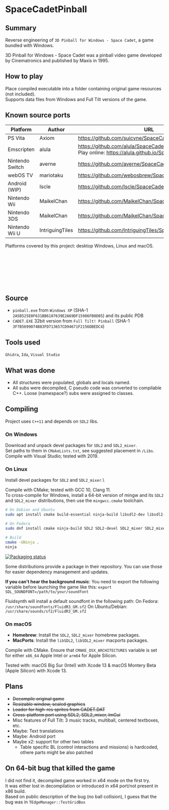 <!-- markdownlint-disable-file MD033 -->

# SpaceCadetPinball

## Summary

Reverse engineering of `3D Pinball for Windows - Space Cadet`, a game bundled with Windows.

3D Pinball for Windows - Space Cadet was a pinball video game developed by Cinematronics and published by Maxis in 1995.

## How to play

Place compiled executable into a folder containing original game resources (not included).\
Supports data files from Windows and Full Tilt versions of the game.

## Known source ports

| Platform        | Author          | URL                                                                                                        |
| --------------- | --------------- | ---------------------------------------------------------------------------------------------------------- |
| PS Vita         | Axiom           | <https://github.com/suicvne/SpaceCadetPinball_Vita>                                                        |
| Emscripten      | alula           | <https://github.com/alula/SpaceCadetPinball> <br> Play online: <https://alula.github.io/SpaceCadetPinball> |
| Nintendo Switch | averne          | <https://github.com/averne/SpaceCadetPinball-NX>                                                           |
| webOS TV        | mariotaku       | <https://github.com/webosbrew/SpaceCadetPinball>                                                           |
| Android (WIP)   | Iscle           | https://github.com/Iscle/SpaceCadetPinball                                                                 |
| Nintendo Wii    | MaikelChan      | https://github.com/MaikelChan/SpaceCadetPinball                                                            |
| Nintendo 3DS    | MaikelChan      | https://github.com/MaikelChan/SpaceCadetPinball/tree/3ds                                                   |
| Nintendo Wii U  | IntriguingTiles | https://github.com/IntriguingTiles/SpaceCadetPinball-WiiU                                                  |

Platforms covered by this project: desktop Windows, Linux and macOS.

<br>
<br>
<br>
<br>
<br>
<br>

## Source

* `pinball.exe` from `Windows XP` (SHA-1 `2A5B525E0F631BB6107639E2A69DF15986FB0D05`) and its public PDB
* `CADET.EXE` 32bit version from `Full Tilt! Pinball` (SHA-1 `3F7B5699074B83FD713657CD94671F2156DBEDC4`)

## Tools used

`Ghidra`, `Ida`, `Visual Studio`

## What was done

* All structures were populated, globals and locals named.
* All subs were decompiled, C pseudo code was converted to compilable C++. Loose (namespace?) subs were assigned to classes.

## Compiling

Project uses `C++11` and depends on `SDL2` libs.

### On Windows

Download and unpack devel packages for `SDL2` and `SDL2_mixer`.\
Set paths to them in `CMakeLists.txt`, see suggested placement in `/Libs`.\
Compile with Visual Studio; tested with 2019.

### On Linux

Install devel packages for `SDL2` and `SDL2_mixer`.\

Compile with CMake; tested with GCC 10, Clang 11.\
To cross-compile for Windows, install a 64-bit version of mingw and its `SDL2` and `SDL2_mixer` distributions, then use the `mingwcc.cmake` toolchain.

```bash
# On Debian and Ubuntu
sudo apt install cmake build-essential ninja-build libsdl2-dev libsdl2-mixer-dev libsdl2-mixer-2.0-0 libsdl2-2.0-0 fluidsynth

# On Fedora
sudo dnf install cmake ninja-build SDL2 SDL2-devel SDL2_mixer SDL2_mixer-devel fluidsynth fluidsynth-libs mscore-fonts g++

# Build
cmake -GNinja .
ninja
```

[![Packaging status](https://repology.org/badge/tiny-repos/spacecadetpinball.svg)](https://repology.org/project/spacecadetpinball/versions)

Some distributions provide a package in their repository. You can use those for easier dependency management and updates.

**If you can't hear the background music**: You need to export the following variable before launching the game like this:
`export SDL_SOUNDFONT=/path/to/your/soundfont`

Fluidsynth will install a default soundfont in the following path:
On Fedora: `/usr/share/soundfonts/FluidR3_GM.sf2`
On Ubuntu/Debian: `/usr/share/sounds/sf2/FluidR3_GM.sf2`

### On macOS

* **Homebrew**: Install the `SDL2`, `SDL2_mixer` homebrew packages.
* **MacPorts**: Install the `libSDL2`, `libSDL2_mixer` macports packages.

Compile with CMake. Ensure that `CMAKE_OSX_ARCHITECTURES` variable is set for either `x86_64` Apple Intel or `arm64` for Apple Silicon.

Tested with: macOS Big Sur (Intel) with Xcode 13 & macOS Montery Beta (Apple Silicon) with Xcode 13.

## Plans

* ~~Decompile original game~~
* ~~Resizable window, scaled graphics~~
* ~~Loader for high-res sprites from CADET.DAT~~
* ~~Cross-platform port using SDL2, SDL2_mixer, ImGui~~
* Misc features of Full Tilt: 3 music tracks, multiball, centered textboxes, etc.
* Maybe: Text translations
* Maybe: Android port
* Maybe x2: support for other two tables
  * Table specific BL (control interactions and missions) is hardcoded, othere parts might be also patched

## On 64-bit bug that killed the game

I did not find it, decompiled game worked in x64 mode on the first try.\
It was either lost in decompilation or introduced in x64 port/not present in x86 build.\
Based on public description of the bug (no ball collision), I guess that the bug was in `TEdgeManager::TestGridBox`
